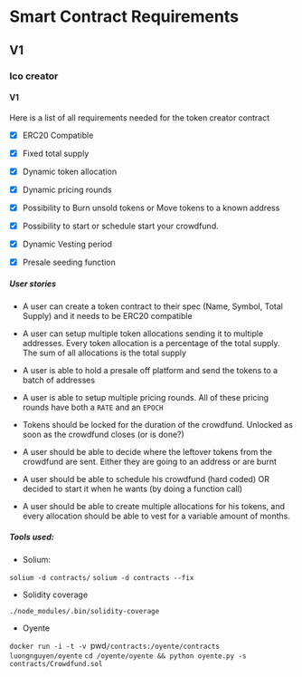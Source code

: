# Smart Contract Requirements


## V1

### Ico creator

#### V1

Here is a list of all requirements needed for the token creator contract

- [X] ERC20 Compatible

- [X] Fixed total supply

- [X] Dynamic token allocation

- [X] Dynamic pricing rounds

- [X] Possibility to Burn unsold tokens or Move tokens to a known address

- [X] Possibility to start or schedule start your crowdfund.

- [X] Dynamic Vesting period

- [X] Presale seeding function


##### User stories

- A user can create a token contract to their spec (Name, Symbol, Total Supply) and it needs to be ERC20 compatible

- A user can setup multiple token allocations sending it to multiple addresses. Every token allocation is a percentage of the total supply. The sum of all allocations is the total supply

- A user is able to hold a presale off platform and send the tokens to a batch of addresses

- A user is able to setup multiple pricing rounds. All of these pricing rounds have both a `RATE` and an `EPOCH`

- Tokens should be locked for the duration of the crowdfund. Unlocked as soon as the crowdfund closes (or is done?)

- A user should be able to decide where the leftover tokens from the crowdfund are sent. Either they are going to an address or are burnt

- A user should be able to schedule his crowdfund (hard coded) OR decided to start it when he wants (by doing a function call)

- A user should be able to create multiple allocations for his tokens, and every allocation should be able to vest for a variable amount of months.






##### Tools used:

- Solium:

`solium -d contracts/`
`solium -d contracts --fix`

- Solidity coverage

`./node_modules/.bin/solidity-coverage`

- Oyente

`docker run -i -t -v `pwd`/contracts:/oyente/contracts luongnguyen/oyente`
`cd /oyente/oyente && python oyente.py -s contracts/Crowdfund.sol`